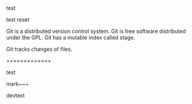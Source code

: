 test

test reset

Git is a distributed version control system.
Git is free software distributed under the GPL.
Git has a mutable index called stage.

Git tracks changes of files.

=============

test

mark~~~

devtext